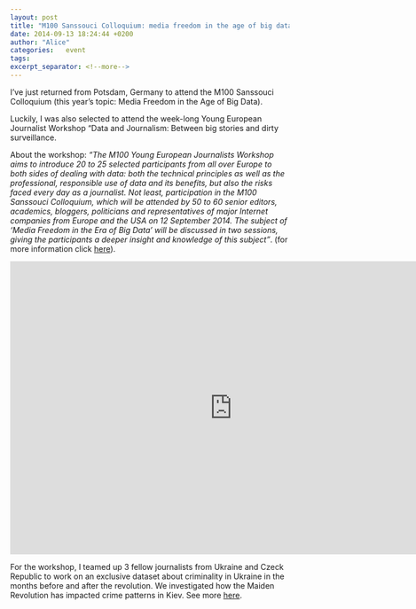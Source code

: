 ```yaml
---
layout: post
title: "M100 Sanssouci Colloquium: media freedom in the age of big data"
date: 2014-09-13 18:24:44 +0200
author: "Alice"
categories:   event
tags:         
excerpt_separator: <!--more-->
---
```

I’ve just returned from Potsdam, Germany to attend the M100 Sanssouci Colloquium (this year’s topic: Media Freedom in the Age of Big Data).

Luckily, I was also selected to attend the week-long Young European Journalist Workshop “Data and Journalism: Between big stories and dirty surveillance.

About the workshop: *“The M100 Young European Journalists Workshop aims to introduce 20 to 25 selected participants from all over Europe to both sides of dealing with data: both the technical principles as well as the professional, responsible use of data and its benefits, but also the risks faced every day as a journalist. Not least, participation in the M100 Sanssouci Colloquium, which will be attended by 50 to 60 senior editors, academics, bloggers, politicians and representatives of major Internet companies from Europe and the USA on 12 September 2014. The subject of ‘Media Freedom in the Era of Big Data’ will be discussed in two sessions, giving the participants a deeper insight and knowledge of this subject”*. (for more information click [here](http://www.m100potsdam.org/en/m100-en/youth-media-workshop/2014.html)).

<iframe width="800" height="529" src="https://www.youtube.com/embed/huAXpftSexA" frameborder="0" allowfullscreen></iframe>

For the workshop, I teamed up 3 fellow journalists from Ukraine and Czeck Republic to work on an exclusive dataset about criminality in Ukraine in the months before and after the revolution. We investigated how the Maiden Revolution has impacted crime patterns in Kiev. See more [here](http://m100-workshop.com/projects/project_kievCrime.html).